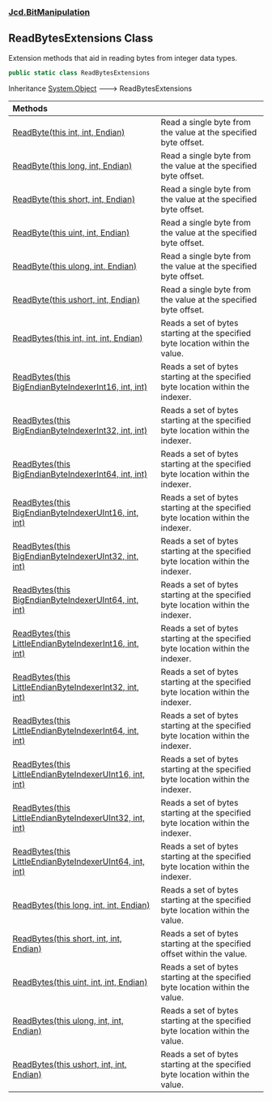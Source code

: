 ### [Jcd.BitManipulation](Jcd.BitManipulation.md 'Jcd.BitManipulation')

## ReadBytesExtensions Class

Extension methods that aid in reading bytes from integer data types.

```csharp
public static class ReadBytesExtensions
```

Inheritance [System.Object](https://docs.microsoft.com/en-us/dotnet/api/System.Object 'System.Object') &#129106; ReadBytesExtensions

| Methods                                                                                                                                                                                                                                                                                              |                                                                                  |
|:-----------------------------------------------------------------------------------------------------------------------------------------------------------------------------------------------------------------------------------------------------------------------------------------------------|:---------------------------------------------------------------------------------|
| [ReadByte(this int, int, Endian)](Jcd.BitManipulation.ReadBytesExtensions.ReadByte(thisint,int,Jcd.BitManipulation.Endian).md 'Jcd.BitManipulation.ReadBytesExtensions.ReadByte(this int, int, Jcd.BitManipulation.Endian)')                                                                         | Read a single byte from the value at the specified byte offset.                  |
| [ReadByte(this long, int, Endian)](Jcd.BitManipulation.ReadBytesExtensions.ReadByte(thislong,int,Jcd.BitManipulation.Endian).md 'Jcd.BitManipulation.ReadBytesExtensions.ReadByte(this long, int, Jcd.BitManipulation.Endian)')                                                                      | Read a single byte from the value at the specified byte offset.                  |
| [ReadByte(this short, int, Endian)](Jcd.BitManipulation.ReadBytesExtensions.ReadByte(thisshort,int,Jcd.BitManipulation.Endian).md 'Jcd.BitManipulation.ReadBytesExtensions.ReadByte(this short, int, Jcd.BitManipulation.Endian)')                                                                   | Read a single byte from the value at the specified byte offset.                  |
| [ReadByte(this uint, int, Endian)](Jcd.BitManipulation.ReadBytesExtensions.ReadByte(thisuint,int,Jcd.BitManipulation.Endian).md 'Jcd.BitManipulation.ReadBytesExtensions.ReadByte(this uint, int, Jcd.BitManipulation.Endian)')                                                                      | Read a single byte from the value at the specified byte offset.                  |
| [ReadByte(this ulong, int, Endian)](Jcd.BitManipulation.ReadBytesExtensions.ReadByte(thisulong,int,Jcd.BitManipulation.Endian).md 'Jcd.BitManipulation.ReadBytesExtensions.ReadByte(this ulong, int, Jcd.BitManipulation.Endian)')                                                                   | Read a single byte from the value at the specified byte offset.                  |
| [ReadByte(this ushort, int, Endian)](Jcd.BitManipulation.ReadBytesExtensions.ReadByte(thisushort,int,Jcd.BitManipulation.Endian).md 'Jcd.BitManipulation.ReadBytesExtensions.ReadByte(this ushort, int, Jcd.BitManipulation.Endian)')                                                                | Read a single byte from the value at the specified byte offset.                  |
| [ReadBytes(this int, int, int, Endian)](Jcd.BitManipulation.ReadBytesExtensions.ReadBytes(thisint,int,int,Jcd.BitManipulation.Endian).md 'Jcd.BitManipulation.ReadBytesExtensions.ReadBytes(this int, int, int, Jcd.BitManipulation.Endian)')                                                        | Reads a set of bytes starting at the specified byte location within the value.   |
| [ReadBytes(this BigEndianByteIndexerInt16, int, int)](Jcd.BitManipulation.ReadBytesExtensions.ReadBytes(thisJcd.BitManipulation.BigEndianByteIndexerInt16,int,int).md 'Jcd.BitManipulation.ReadBytesExtensions.ReadBytes(this Jcd.BitManipulation.BigEndianByteIndexerInt16, int, int)')             | Reads a set of bytes starting at the specified byte location within the indexer. |
| [ReadBytes(this BigEndianByteIndexerInt32, int, int)](Jcd.BitManipulation.ReadBytesExtensions.ReadBytes(thisJcd.BitManipulation.BigEndianByteIndexerInt32,int,int).md 'Jcd.BitManipulation.ReadBytesExtensions.ReadBytes(this Jcd.BitManipulation.BigEndianByteIndexerInt32, int, int)')             | Reads a set of bytes starting at the specified byte location within the indexer. |
| [ReadBytes(this BigEndianByteIndexerInt64, int, int)](Jcd.BitManipulation.ReadBytesExtensions.ReadBytes(thisJcd.BitManipulation.BigEndianByteIndexerInt64,int,int).md 'Jcd.BitManipulation.ReadBytesExtensions.ReadBytes(this Jcd.BitManipulation.BigEndianByteIndexerInt64, int, int)')             | Reads a set of bytes starting at the specified byte location within the indexer. |
| [ReadBytes(this BigEndianByteIndexerUInt16, int, int)](Jcd.BitManipulation.ReadBytesExtensions.ReadBytes(thisJcd.BitManipulation.BigEndianByteIndexerUInt16,int,int).md 'Jcd.BitManipulation.ReadBytesExtensions.ReadBytes(this Jcd.BitManipulation.BigEndianByteIndexerUInt16, int, int)')          | Reads a set of bytes starting at the specified byte location within the indexer. |
| [ReadBytes(this BigEndianByteIndexerUInt32, int, int)](Jcd.BitManipulation.ReadBytesExtensions.ReadBytes(thisJcd.BitManipulation.BigEndianByteIndexerUInt32,int,int).md 'Jcd.BitManipulation.ReadBytesExtensions.ReadBytes(this Jcd.BitManipulation.BigEndianByteIndexerUInt32, int, int)')          | Reads a set of bytes starting at the specified byte location within the indexer. |
| [ReadBytes(this BigEndianByteIndexerUInt64, int, int)](Jcd.BitManipulation.ReadBytesExtensions.ReadBytes(thisJcd.BitManipulation.BigEndianByteIndexerUInt64,int,int).md 'Jcd.BitManipulation.ReadBytesExtensions.ReadBytes(this Jcd.BitManipulation.BigEndianByteIndexerUInt64, int, int)')          | Reads a set of bytes starting at the specified byte location within the indexer. |
| [ReadBytes(this LittleEndianByteIndexerInt16, int, int)](Jcd.BitManipulation.ReadBytesExtensions.ReadBytes(thisJcd.BitManipulation.LittleEndianByteIndexerInt16,int,int).md 'Jcd.BitManipulation.ReadBytesExtensions.ReadBytes(this Jcd.BitManipulation.LittleEndianByteIndexerInt16, int, int)')    | Reads a set of bytes starting at the specified byte location within the indexer. |
| [ReadBytes(this LittleEndianByteIndexerInt32, int, int)](Jcd.BitManipulation.ReadBytesExtensions.ReadBytes(thisJcd.BitManipulation.LittleEndianByteIndexerInt32,int,int).md 'Jcd.BitManipulation.ReadBytesExtensions.ReadBytes(this Jcd.BitManipulation.LittleEndianByteIndexerInt32, int, int)')    | Reads a set of bytes starting at the specified byte location within the indexer. |
| [ReadBytes(this LittleEndianByteIndexerInt64, int, int)](Jcd.BitManipulation.ReadBytesExtensions.ReadBytes(thisJcd.BitManipulation.LittleEndianByteIndexerInt64,int,int).md 'Jcd.BitManipulation.ReadBytesExtensions.ReadBytes(this Jcd.BitManipulation.LittleEndianByteIndexerInt64, int, int)')    | Reads a set of bytes starting at the specified byte location within the indexer. |
| [ReadBytes(this LittleEndianByteIndexerUInt16, int, int)](Jcd.BitManipulation.ReadBytesExtensions.ReadBytes(thisJcd.BitManipulation.LittleEndianByteIndexerUInt16,int,int).md 'Jcd.BitManipulation.ReadBytesExtensions.ReadBytes(this Jcd.BitManipulation.LittleEndianByteIndexerUInt16, int, int)') | Reads a set of bytes starting at the specified byte location within the indexer. |
| [ReadBytes(this LittleEndianByteIndexerUInt32, int, int)](Jcd.BitManipulation.ReadBytesExtensions.ReadBytes(thisJcd.BitManipulation.LittleEndianByteIndexerUInt32,int,int).md 'Jcd.BitManipulation.ReadBytesExtensions.ReadBytes(this Jcd.BitManipulation.LittleEndianByteIndexerUInt32, int, int)') | Reads a set of bytes starting at the specified byte location within the indexer. |
| [ReadBytes(this LittleEndianByteIndexerUInt64, int, int)](Jcd.BitManipulation.ReadBytesExtensions.ReadBytes(thisJcd.BitManipulation.LittleEndianByteIndexerUInt64,int,int).md 'Jcd.BitManipulation.ReadBytesExtensions.ReadBytes(this Jcd.BitManipulation.LittleEndianByteIndexerUInt64, int, int)') | Reads a set of bytes starting at the specified byte location within the indexer. |
| [ReadBytes(this long, int, int, Endian)](Jcd.BitManipulation.ReadBytesExtensions.ReadBytes(thislong,int,int,Jcd.BitManipulation.Endian).md 'Jcd.BitManipulation.ReadBytesExtensions.ReadBytes(this long, int, int, Jcd.BitManipulation.Endian)')                                                     | Reads a set of bytes starting at the specified byte location within the value.   |
| [ReadBytes(this short, int, int, Endian)](Jcd.BitManipulation.ReadBytesExtensions.ReadBytes(thisshort,int,int,Jcd.BitManipulation.Endian).md 'Jcd.BitManipulation.ReadBytesExtensions.ReadBytes(this short, int, int, Jcd.BitManipulation.Endian)')                                                  | Reads a set of bytes starting at the specified offset within the value.          |
| [ReadBytes(this uint, int, int, Endian)](Jcd.BitManipulation.ReadBytesExtensions.ReadBytes(thisuint,int,int,Jcd.BitManipulation.Endian).md 'Jcd.BitManipulation.ReadBytesExtensions.ReadBytes(this uint, int, int, Jcd.BitManipulation.Endian)')                                                     | Reads a set of bytes starting at the specified byte location within the value.   |
| [ReadBytes(this ulong, int, int, Endian)](Jcd.BitManipulation.ReadBytesExtensions.ReadBytes(thisulong,int,int,Jcd.BitManipulation.Endian).md 'Jcd.BitManipulation.ReadBytesExtensions.ReadBytes(this ulong, int, int, Jcd.BitManipulation.Endian)')                                                  | Reads a set of bytes starting at the specified byte location within the value.   |
| [ReadBytes(this ushort, int, int, Endian)](Jcd.BitManipulation.ReadBytesExtensions.ReadBytes(thisushort,int,int,Jcd.BitManipulation.Endian).md 'Jcd.BitManipulation.ReadBytesExtensions.ReadBytes(this ushort, int, int, Jcd.BitManipulation.Endian)')                                               | Reads a set of bytes starting at the specified byte location within the value.   |
